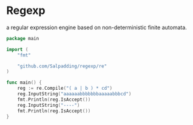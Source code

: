 # Regexp

a regular expression engine based on non-deterministic finite automata.

```go
package main

import (
	"fmt"

	"github.com/Salpadding/regexp/re"
)

func main() {
	reg := re.Compile("( a | b ) * cd")
	reg.InputString("aaaaaabbbbbbbaaaaabbbcd")
	fmt.Println(reg.IsAccept())
	reg.InputString("----")
	fmt.Println(reg.IsAccept())
}

```